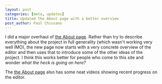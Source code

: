 ```yaml
---
layout: post
categories: [meta, updates]
title: Updated the About page with a better overview
post_author: Paul Chiusano
---
```


I did a major overhaul of [the About page](/2015-05-07/about.html#post-start). Rather than try to describe everything about the project in full generality (which wasn't working very well IMO), the new page now starts with a very concrete overview of the editor and then uses that to introduce some of the other ideas of the project. I think this works better for people who come to this site and wonder _what the heck is going on here?_

The [the About page](/2015-05-07/about.html#post-start) also has some neat videos showing recent progress on the editor.
